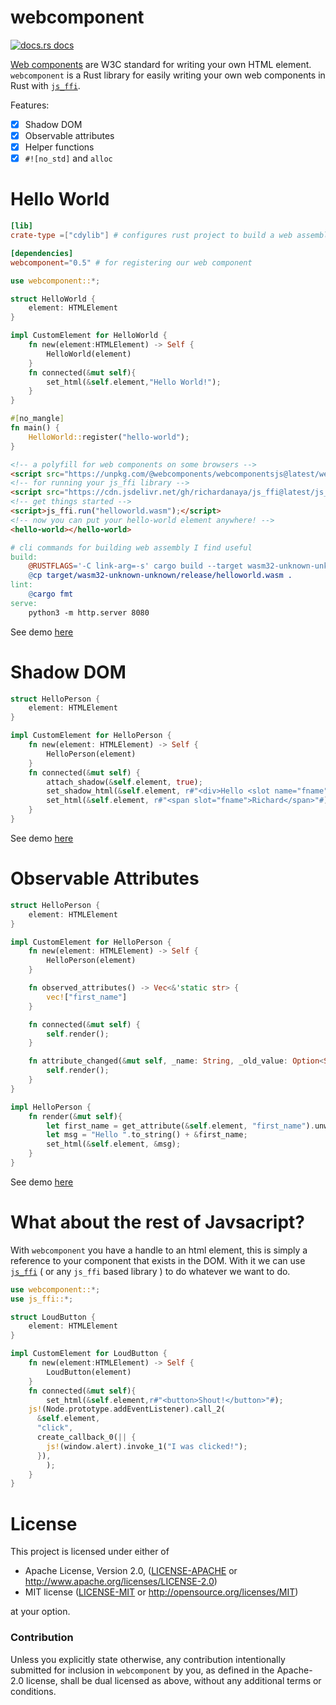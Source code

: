 # webcomponent

<a href="https://docs.rs/webcomponent"><img src="https://img.shields.io/badge/docs-latest-blue.svg?style=flat-square" alt="docs.rs docs" /></a>

[Web components](https://www.webcomponents.org/) are W3C standard for writing your own HTML element. `webcomponent` is a Rust library for easily writing your own web components in Rust with [`js_ffi`](https://github.com/richardanaya/js_ffi).

Features:
- [x] Shadow DOM
- [x] Observable attributes
- [x] Helper functions
- [x] `#![no_std]` and `alloc`

# Hello World
```toml
[lib]
crate-type =["cdylib"] # configures rust project to build a web assembly module

[dependencies]
webcomponent="0.5" # for registering our web component
```
```rust
use webcomponent::*;

struct HelloWorld {
    element: HTMLElement
}

impl CustomElement for HelloWorld {
    fn new(element:HTMLElement) -> Self {
        HelloWorld(element)
    }
    fn connected(&mut self){
        set_html(&self.element,"Hello World!");
    }
}

#[no_mangle]
fn main() {
    HelloWorld::register("hello-world");
}
```
```html
<!-- a polyfill for web components on some browsers -->
<script src="https://unpkg.com/@webcomponents/webcomponentsjs@latest/webcomponents-loader.js"></script>
<!-- for running your js_ffi library -->
<script src="https://cdn.jsdelivr.net/gh/richardanaya/js_ffi@latest/js_ffi.js"></script>
<!-- get things started -->
<script>js_ffi.run("helloworld.wasm");</script>
<!-- now you can put your hello-world element anywhere! -->
<hello-world></hello-world>
```
```makefile
# cli commands for building web assembly I find useful
build:
	@RUSTFLAGS='-C link-arg=-s' cargo build --target wasm32-unknown-unknown --release
	@cp target/wasm32-unknown-unknown/release/helloworld.wasm .
lint:
	@cargo fmt
serve:
	python3 -m http.server 8080
```


See demo [here](https://richardanaya.github.io/webcomponent/examples/helloworld/)

# Shadow DOM

```rust
struct HelloPerson {
    element: HTMLElement
}

impl CustomElement for HelloPerson {
    fn new(element: HTMLElement) -> Self {
        HelloPerson(element)
    }
    fn connected(&mut self) {
        attach_shadow(&self.element, true);
        set_shadow_html(&self.element, r#"<div>Hello <slot name="fname"></slot>!</div>"#);
        set_html(&self.element, r#"<span slot="fname">Richard</span>"#);
    }
}
```

See demo [here](https://richardanaya.github.io/webcomponent/examples/shadowdom/)

# Observable Attributes

```rust
struct HelloPerson {
    element: HTMLElement
}

impl CustomElement for HelloPerson {
    fn new(element: HTMLElement) -> Self {
        HelloPerson(element)
    }

    fn observed_attributes() -> Vec<&'static str> {
        vec!["first_name"]
    }

    fn connected(&mut self) {
        self.render();
    }

    fn attribute_changed(&mut self, _name: String, _old_value: Option<String>, _new_value: Option<String>) {
        self.render();
    }
}

impl HelloPerson {
    fn render(&mut self){
        let first_name = get_attribute(&self.element, "first_name").unwrap_or("human".to_string());
        let msg = "Hello ".to_string() + &first_name;
        set_html(&self.element, &msg);
    }
}
```

See demo [here](https://richardanaya.github.io/webcomponent/examples/observable_attributes/)

# What about the rest of Javsacript?

With `webcomponent` you have a handle to an html element, this is simply a reference to your component that exists in the DOM.  With it we can use [`js_ffi`](https://github.com/richardanaya/js_ffi) ( or any `js_ffi` based library ) to do whatever we want to do.

```rust
use webcomponent::*;
use js_ffi::*;

struct LoudButton {
    element: HTMLElement
}

impl CustomElement for LoudButton {
    fn new(element:HTMLElement) -> Self {
        LoudButton(element)
    }
    fn connected(&mut self){
        set_html(&self.element,r#"<button>Shout!</button>"#);
	js!(Node.prototype.addEventListener).call_2(
	  &self.element,
	  "click",
	  create_callback_0(|| {
	    js!(window.alert).invoke_1("I was clicked!");
	  }),
    	);
    }
}
```

# License

This project is licensed under either of

 * Apache License, Version 2.0, ([LICENSE-APACHE](LICENSE-APACHE) or
   http://www.apache.org/licenses/LICENSE-2.0)
 * MIT license ([LICENSE-MIT](LICENSE-MIT) or
   http://opensource.org/licenses/MIT)

at your option.

### Contribution

Unless you explicitly state otherwise, any contribution intentionally submitted
for inclusion in `webcomponent` by you, as defined in the Apache-2.0 license, shall be
dual licensed as above, without any additional terms or conditions.


